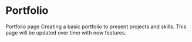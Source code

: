 # Portfolio
Portfolio page 
Creating a basic portfolio to present projects and skills.
This page will be updated over time with new features.
